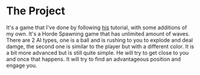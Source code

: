 # The Project
It's a game that I've done by following [his](https://www.tomlooman.com/) tutorial, with some additions of my own. It's a Horde Spawning game that has unlimited amount of waves.
There are 2 AI types, one is a ball and is rushing to you to explode and deal damge, the second one is similar to the player but with a different color. It is a bit more advanced
but is still quite simple. He will try to get close to you and once that happens. It will try to find an advantageous position and engage you.
